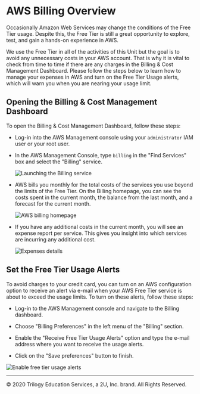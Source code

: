 # AWS Billing Overview

Occasionally Amazon Web Services may change the conditions of the Free Tier usage. Despite this, the Free Tier is still a great opportunity to explore, test, and gain a hands-on experience in AWS. 

We use the Free Tier in all of the activities of this Unit but the goal is to avoid any unnecessary costs in your AWS account. That is why it is vital to check from time to time if there are any charges in the Billing & Cost Management Dashboard. Please follow the steps below to learn how to manage your expenses in AWS and turn on the Free Tier Usage alerts, which will warn you when you are nearing your usage limit.

## Opening the Billing & Cost Management Dashboard

To open the Billing & Cost Management Dashboard, follow these steps:

* Log-in into the AWS Management console using your `administrator` IAM user or your root user.

* In the AWS Management Console, type `billing` in the "Find Services" box and select the "Billing" service.

  ![Launching the Billing service](Images/billing-launch-service.png)

* AWS bills you monthly for the total costs of the services you use beyond the limits of the Free Tier. On the Billing homepage, you can see the costs spent in the current month, the balance from the last month, and a forecast for the current month.

  ![AWS billing homepage](Images/billing-homepage.png)

* If you have any additional costs in the current month, you will see an expense report per service. This gives you insight into which services are incurring any additional cost.

  ![Expenses details](Images/billing-expenses-details.png)

## Set the Free Tier Usage Alerts

To avoid charges to your credit card, you can turn on an AWS configuration option to receive an alert via e-mail when your AWS Free Tier service is about to exceed the usage limits. To turn on these alerts, follow these steps:

* Log-in to the AWS Management console and navigate to the Billing dashboard.

* Choose "Billing Preferences" in the left menu of the "Billing" section. 

* Enable the "Receive Free Tier Usage Alerts" option and type the e-mail address where you want to receive the usage alerts.

* Click on the "Save preferences" button to finish.

![Enable free tier usage alerts](Images/set-free-tier-usage-alerts.png)

---
© 2020 Trilogy Education Services, a 2U, Inc. brand. All Rights Reserved.
